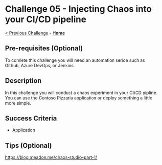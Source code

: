 # Challenge 05 - Injecting Chaos into your CI/CD pipeline

[< Previous Challenge](./Challenge-04.md) - **[Home](../README.md)**

## Pre-requisites (Optional)
To comlete this challenge you will need an automation serice such as Github, Azure DevOps, or Jenkins. 


## Description
In this challenge you will conduct a chaos experiment in your CI/CD pipline. 
You can use the Contoso Pizzaria application or deploy something a little more simple. 


## Success Criteria
- Application 


## Tips (Optional)

https://blog.meadon.me/chaos-studio-part-1/



